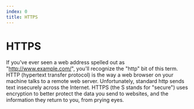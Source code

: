 ```yaml
---
index: 0
title: HTTPS
---
```

# HTTPS

If you've ever seen a web address spelled out as "http://www.example.com/", you'll recognize the "http" bit of this term. HTTP (hypertext transfer protocol) is the way a web browser on your machine talks to a remote web server. Unfortunately, standard http sends text insecurely across the Internet. HTTPS (the S stands for "secure") uses encryption to better protect the data you send to websites, and the information they return to you, from prying eyes.